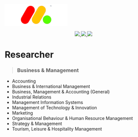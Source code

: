 <p>
 	<a align="center" href="https://github.com/shuzijianzao/Spiral3D/blob/master/Picture/spirallogo"><img src="https://github.com/shuzijianzao/Spiral3D/blob/master/Picture/SHUZIJIANZAO.png" alt="Researcher" width="200"></a>
 	</p>
 <p align="center">
 	 	<a href="https://github.com/shuzijianzao/Spiral3D">
 		<img src="https://img.shields.io/github/stars/badges/shields.svg?label=Stars&style=social">
 	</a>
 	<a href="https://discord.gg/7NT7gRT">
 		<img src="https://img.shields.io/discord/:serverId.svg?maxAge=2592000&amp;style=flat">
 	</a>
 	<a href="https://www.paypal.me/SZJZ">
 		<img src="https://img.shields.io/badge/$-donate-ff69b4.svg?maxAge=2592000&amp;style=flat">
 	</a>
 </p>
	

 # Researcher

 >### Business & Management
 * Accounting
 * Business & International Management
 * Business, Management & Accounting (General)
 * Industrial Relations
 * Management Information Systems
 * Management of Technology & Innovation
 * Marketing
 * Organisational Behaviour & Human Resource Management
 * Strategy & Management
 * Tourism, Leisure & Hospitality Management
